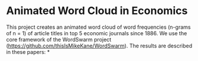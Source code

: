 # Animated  Word Cloud in Economics

This project creates an animated word cloud of word frequencies (n-grams of n = 1) of article titles in top 5 economic journals since 1886.
We use the core framework of the WordSwarm project (https://github.com/thisIsMikeKane/WordSwarm). 
The results are described in these papers:
* 
